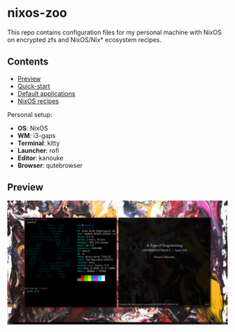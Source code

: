 # nixos-zoo

This repo contains configuration files for my personal machine with NixOS on encrypted zfs and NixOS/Nix* ecosystem recipes.


## Contents

* [Preview](#preview)
* [Quick-start](#quick-start)
* [Default applications](#default-applications)
* [NixOS recipes](#nixos-recipes)

Personal setup:

- **OS**:        NixOS
- **WM**:        i3-gaps
- **Terminal**:  kitty
- **Launcher**:  rofi
- **Editor**:    kanouke
- **Browser**:   qutebrowser

## Preview

![Screenshot](screenshot.png)

